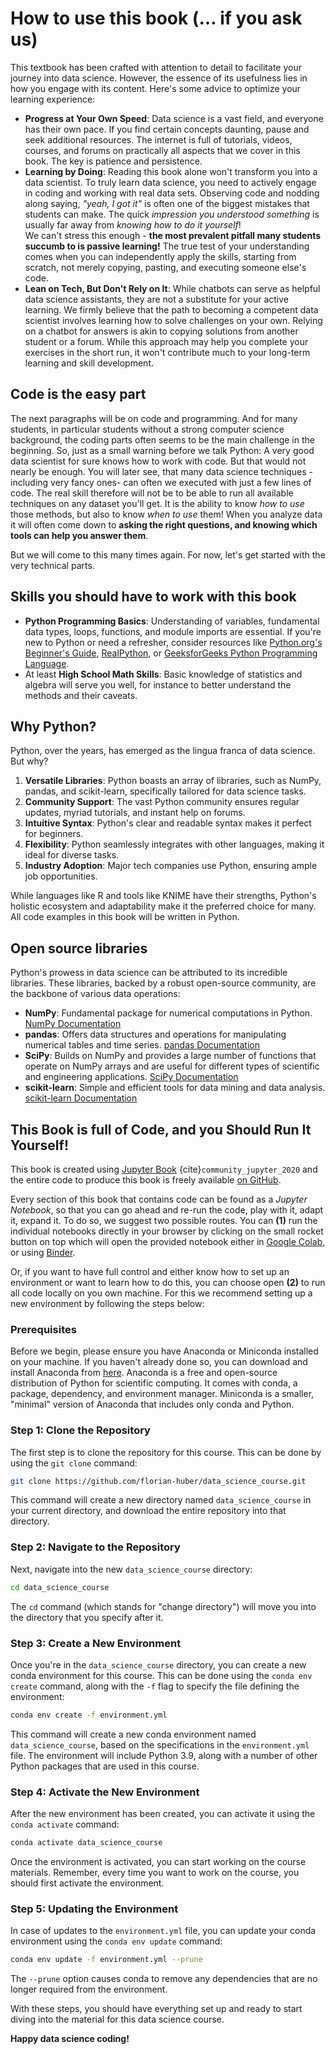 # How to use this book (... if you ask us)

This textbook has been crafted with attention to detail to facilitate your journey into data science. However, the essence of its usefulness lies in how you engage with its content. Here's some advice to optimize your learning experience:

- **Progress at Your Own Speed**: 
  Data science is a vast field, and everyone has their own pace. If you find certain concepts daunting, pause and seek additional resources. The internet is full of tutorials, videos, courses, and forums on practically all aspects that we cover in this book. The key is patience and persistence.
- **Learning by Doing**: 
  Reading this book alone won't transform you into a data scientist. To truly learn data science, you need to actively engage in coding and working with real data sets. Observing code and nodding along saying, *"yeah, I got it"* is often one of the biggest mistakes that students can make. The quick *impression you understood something* is usually far away from *knowing how to do it yourself*!  
  We can't stress this enough - **the most prevalent pitfall many students succumb to is passive learning!** The true test of your understanding comes when you can independently apply the skills, starting from scratch, not merely copying, pasting, and executing someone else's code.
- **Lean on Tech, But Don't Rely on It**: 
  While chatbots can serve as helpful data science assistants, they are not a substitute for your active learning. We firmly believe that the path to becoming a competent data scientist involves learning how to solve challenges on your own. Relying on a chatbot for answers is akin to copying solutions from another student or a forum. While this approach may help you complete your exercises in the short run, it won't contribute much to your long-term learning and skill development.



## Code is the easy part

The next paragraphs will be on code and programming. And for many students, in particular students without a strong computer science background, the coding parts often seems to be the main challenge in the beginning. So, just as a small warning before we talk Python: A very good data scientist for sure knows how to work with code. But that would not nearly be enough. You will later see, that many data science techniques -including very fancy ones- can often we executed with just a few lines of code. The real skill therefore will not be to be able to run all available techniques on any dataset you'll get. It is the ability to know *how to use* those methods, but also to know *when to use* them! When you analyze data it will often come down to **asking the right questions, and knowing which tools can help you answer them**.

But we will come to this many times again. For now, let's get started with the very technical parts.

## Skills you should have to work with this book

- **Python Programming Basics**: Understanding of variables, fundamental data types, loops, functions, and module imports are essential. If you're new to Python or need a refresher, consider resources like [Python.org's Beginner's Guide](https://docs.python.org/3/tutorial/index.html), [RealPython](https://realpython.com/), or [GeeksforGeeks Python Programming Language](https://www.geeksforgeeks.org/python-programming-language/).
- At least **High School Math Skills**: Basic knowledge of statistics and algebra will serve you well, for instance to better understand the methods and their caveats.



## Why Python?

Python, over the years, has emerged as the lingua franca of data science. But why?

1. **Versatile Libraries**: Python boasts an array of libraries, such as NumPy, pandas, and scikit-learn, specifically tailored for data science tasks.
2. **Community Support**: The vast Python community ensures regular updates, myriad tutorials, and instant help on forums.
3. **Intuitive Syntax**: Python's clear and readable syntax makes it perfect for beginners.
4. **Flexibility**: Python seamlessly integrates with other languages, making it ideal for diverse tasks.
5. **Industry Adoption**: Major tech companies use Python, ensuring ample job opportunities.

While languages like R and tools like KNIME have their strengths, Python's holistic ecosystem and adaptability make it the preferred choice for many. All code examples in this book will be written in Python.

## Open source libraries

Python's prowess in data science can be attributed to its incredible libraries. These libraries, backed by a robust open-source community, are the backbone of various data operations:

- **NumPy**: Fundamental package for numerical computations in Python. [NumPy Documentation](https://numpy.org/doc/)
- **pandas**: Offers data structures and operations for manipulating numerical tables and time series. [pandas Documentation](https://pandas.pydata.org/docs/)
- **SciPy**: Builds on NumPy and provides a large number of functions that operate on NumPy arrays and are useful for different types of scientific and engineering applications. [SciPy Documentation](https://docs.scipy.org/doc/scipy/reference/)
- **scikit-learn**: Simple and efficient tools for data mining and data analysis. [scikit-learn Documentation](https://scikit-learn.org/stable/documentation.html)



## This Book is full of Code, and you Should Run It Yourself! 

This book is created using [Jupyter Book](https://jupyterbook.org/en/stable/intro.html)  {cite}`community_jupyter_2020` and the entire code to produce this book is freely available [on GitHub](https://github.com/florian-huber/data_science_course).

Every section of this book that contains code can be found as a *Jupyter Notebook*, so that you can go ahead and re-run the code, play with it, adapt it, expand it. To do so, we suggest two possible routes. You can **(1)** run the individual notebooks directly in your browser by clicking on the small rocket button on top which will open the provided notebook either in [Google Colab](https://colab.research.google.com/), or using [Binder](https://jupyter.org/binder).

Or, if you want to have full control and either know how to set up an environment or want to learn how to do this, you can choose open **(2)** to run all code locally on you own machine. For this we recommend setting up a new environment by following the steps below:

### Prerequisites

Before we begin, please ensure you have Anaconda or Miniconda installed on your machine. If you haven't already done so, you can download and install Anaconda from [here](https://www.anaconda.com/products/distribution). Anaconda is a free and open-source distribution of Python for scientific computing. It comes with conda, a package, dependency, and environment manager. Miniconda is a smaller, "minimal" version of Anaconda that includes only conda and Python.

### Step 1: Clone the Repository

The first step is to clone the repository for this course. This can be done by using the `git clone` command:

```bash
git clone https://github.com/florian-huber/data_science_course.git
```

This command will create a new directory named `data_science_course` in your current directory, and download the entire repository into that directory.

### Step 2: Navigate to the Repository

Next, navigate into the new `data_science_course` directory:

```bash
cd data_science_course
```

The `cd` command (which stands for "change directory") will move you into the directory that you specify after it.

### Step 3: Create a New Environment

Once you're in the `data_science_course` directory, you can create a new conda environment for this course. This can be done using the `conda env create` command, along with the `-f` flag to specify the file defining the environment:

```bash
conda env create -f environment.yml
```

This command will create a new conda environment named `data_science_course`, based on the specifications in the `environment.yml` file. The environment will include Python 3.9, along with a number of other Python packages that are used in this course.

### Step 4: Activate the New Environment

After the new environment has been created, you can activate it using the `conda activate` command:

```bash
conda activate data_science_course
```

Once the environment is activated, you can start working on the course materials. Remember, every time you want to work on the course, you should first activate the environment.

### Step 5: Updating the Environment

In case of updates to the `environment.yml` file, you can update your conda environment using the `conda env update` command:

```bash
conda env update -f environment.yml --prune
```

The `--prune` option causes conda to remove any dependencies that are no longer required from the environment.

With these steps, you should have everything set up and ready to start diving into the material for this data science course. 

**Happy data science coding!**